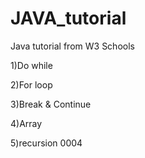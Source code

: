 # JAVA_tutorial
Java tutorial from W3 Schools

1)Do while

2)For loop

3)Break & Continue

4)Array

5)recursion
0004
